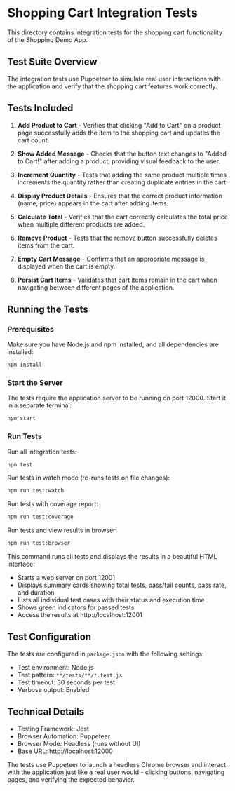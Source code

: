 # Shopping Cart Integration Tests

This directory contains integration tests for the shopping cart functionality of the Shopping Demo App.

## Test Suite Overview

The integration tests use Puppeteer to simulate real user interactions with the application and verify that the shopping cart features work correctly.

## Tests Included

1. **Add Product to Cart** - Verifies that clicking "Add to Cart" on a product page successfully adds the item to the shopping cart and updates the cart count.

2. **Show Added Message** - Checks that the button text changes to "Added to Cart!" after adding a product, providing visual feedback to the user.

3. **Increment Quantity** - Tests that adding the same product multiple times increments the quantity rather than creating duplicate entries in the cart.

4. **Display Product Details** - Ensures that the correct product information (name, price) appears in the cart after adding items.

5. **Calculate Total** - Verifies that the cart correctly calculates the total price when multiple different products are added.

6. **Remove Product** - Tests that the remove button successfully deletes items from the cart.

7. **Empty Cart Message** - Confirms that an appropriate message is displayed when the cart is empty.

8. **Persist Cart Items** - Validates that cart items remain in the cart when navigating between different pages of the application.

## Running the Tests

### Prerequisites

Make sure you have Node.js and npm installed, and all dependencies are installed:

```bash
npm install
```

### Start the Server

The tests require the application server to be running on port 12000. Start it in a separate terminal:

```bash
npm start
```

### Run Tests

Run all integration tests:

```bash
npm test
```

Run tests in watch mode (re-runs tests on file changes):

```bash
npm run test:watch
```

Run tests with coverage report:

```bash
npm run test:coverage
```

Run tests and view results in browser:

```bash
npm run test:browser
```

This command runs all tests and displays the results in a beautiful HTML interface:
- Starts a web server on port 12001
- Displays summary cards showing total tests, pass/fail counts, pass rate, and duration
- Lists all individual test cases with their status and execution time
- Shows green indicators for passed tests
- Access the results at http://localhost:12001

## Test Configuration

The tests are configured in `package.json` with the following settings:

- Test environment: Node.js
- Test pattern: `**/tests/**/*.test.js`
- Test timeout: 30 seconds per test
- Verbose output: Enabled

## Technical Details

- Testing Framework: Jest
- Browser Automation: Puppeteer
- Browser Mode: Headless (runs without UI)
- Base URL: http://localhost:12000

The tests use Puppeteer to launch a headless Chrome browser and interact with the application just like a real user would - clicking buttons, navigating pages, and verifying the expected behavior.
